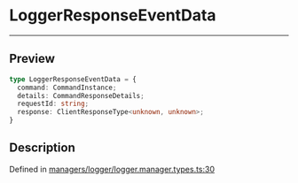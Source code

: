 

# LoggerResponseEventData

<div class="api-docs__separator" data-reactroot="">

---

</div><div class="api-docs__section">

## Preview

</div><div class="api-docs__preview type">

```ts
type LoggerResponseEventData = {
  command: CommandInstance; 
  details: CommandResponseDetails; 
  requestId: string; 
  response: ClientResponseType<unknown, unknown>; 
}
```

</div><div class="api-docs__section">

## Description

</div><div class="api-docs__description"><span class="api-docs__do-not-parse">



</span></div><p class="api-docs__definition">

Defined in [managers/logger/logger.manager.types.ts:30](https://github.com/BetterTyped/hyper-fetch/blob/d6c03b85/packages/core/src/managers/logger/logger.manager.types.ts#L30)

</p>